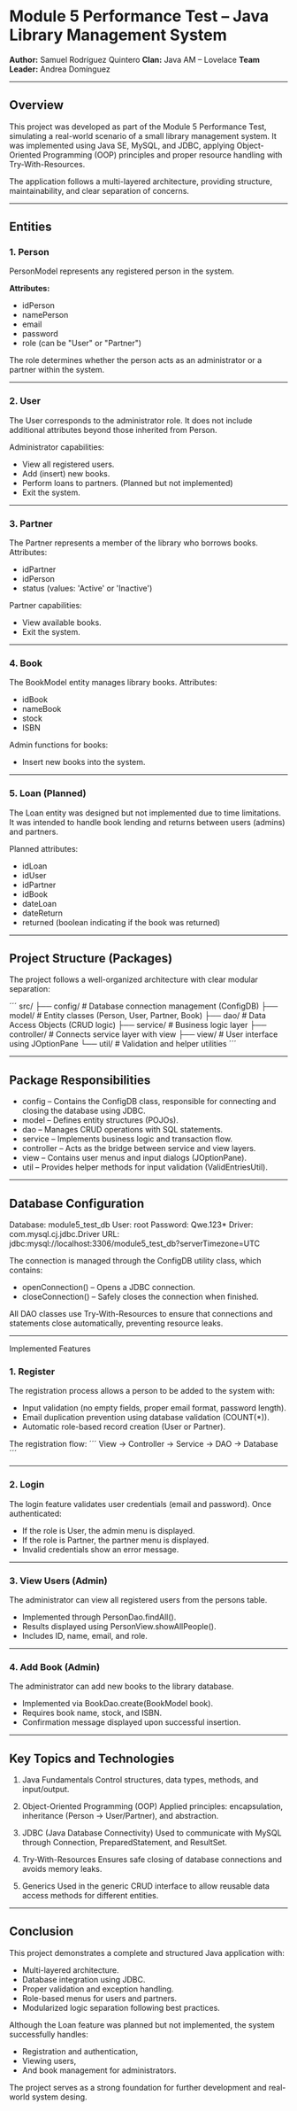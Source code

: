 # Module 5 Performance Test – Java Library Management System
**Author:** Samuel Rodríguez Quintero
**Clan:** Java AM – Lovelace
**Team Leader:** Andrea Domínguez

---

## Overview

This project was developed as part of the Module 5 Performance Test, simulating a real-world scenario of a small library management system.
It was implemented using Java SE, MySQL, and JDBC, applying Object-Oriented Programming (OOP) principles and proper resource handling with Try-With-Resources.

The application follows a multi-layered architecture, providing structure, maintainability, and clear separation of concerns.

---

## Entities
### 1. Person

PersonModel represents any registered person in the system.

**Attributes:**
- idPerson
- namePerson
- email
- password
- role (can be "User" or "Partner")

The role determines whether the person acts as an administrator or a partner within the system.

---

### 2. User

The User corresponds to the administrator role.
It does not include additional attributes beyond those inherited from Person.

Administrator capabilities:
- View all registered users.
- Add (insert) new books.
- Perform loans to partners. (Planned but not implemented)
- Exit the system.

---

### 3. Partner

The Partner represents a member of the library who borrows books.
Attributes:

- idPartner
- idPerson
- status (values: 'Active' or 'Inactive')

Partner capabilities:
- View available books.
- Exit the system.

---

### 4. Book

The BookModel entity manages library books.
Attributes:

- idBook
- nameBook
- stock
- ISBN

Admin functions for books:

- Insert new books into the system.

---

### 5. Loan (Planned)

The Loan entity was designed but not implemented due to time limitations.
It was intended to handle book lending and returns between users (admins) and partners.

Planned attributes:
- idLoan
- idUser
- idPartner
- idBook
- dateLoan
- dateReturn
- returned (boolean indicating if the book was returned)

---

## Project Structure (Packages)
The project follows a well-organized architecture with clear modular separation:

´´´
src/
 ├── config/       # Database connection management (ConfigDB)
 ├── model/        # Entity classes (Person, User, Partner, Book)
 ├── dao/          # Data Access Objects (CRUD logic)
 ├── service/      # Business logic layer
 ├── controller/   # Connects service layer with view
 ├── view/         # User interface using JOptionPane
 └── util/         # Validation and helper utilities
´´´

---

## Package Responsibilities

- config – Contains the ConfigDB class, responsible for connecting and closing the database using JDBC.
- model – Defines entity structures (POJOs).
- dao – Manages CRUD operations with SQL statements.
- service – Implements business logic and transaction flow.
- controller – Acts as the bridge between service and view layers.
- view – Contains user menus and input dialogs (JOptionPane).
- util – Provides helper methods for input validation (ValidEntriesUtil).

---

## Database Configuration

Database: module5_test_db
User: root
Password: Qwe.123*
Driver: com.mysql.cj.jdbc.Driver
URL: jdbc:mysql://localhost:3306/module5_test_db?serverTimezone=UTC

The connection is managed through the ConfigDB utility class, which contains:

- openConnection() – Opens a JDBC connection.
- closeConnection() – Safely closes the connection when finished.

All DAO classes use Try-With-Resources to ensure that connections and statements close automatically, preventing resource leaks.

---

Implemented Features
### 1. Register

The registration process allows a person to be added to the system with:

- Input validation (no empty fields, proper email format, password length).
- Email duplication prevention using database validation (COUNT(*)).
- Automatic role-based record creation (User or Partner).

The registration flow:
´´´
View → Controller → Service → DAO → Database
´´´

---

### 2. Login

The login feature validates user credentials (email and password).
Once authenticated:

- If the role is User, the admin menu is displayed.
- If the role is Partner, the partner menu is displayed.
- Invalid credentials show an error message.

---

### 3. View Users (Admin)

The administrator can view all registered users from the persons table.
- Implemented through PersonDao.findAll().
- Results displayed using PersonView.showAllPeople().
- Includes ID, name, email, and role.

---

### 4. Add Book (Admin)

The administrator can add new books to the library database.

- Implemented via BookDao.create(BookModel book).
- Requires book name, stock, and ISBN.
- Confirmation message displayed upon successful insertion.

---

## Key Topics and Technologies

1. Java Fundamentals
Control structures, data types, methods, and input/output.

2. Object-Oriented Programming (OOP)
Applied principles: encapsulation, inheritance (Person → User/Partner), and abstraction.

3. JDBC (Java Database Connectivity)
Used to communicate with MySQL through Connection, PreparedStatement, and ResultSet.

4. Try-With-Resources
Ensures safe closing of database connections and avoids memory leaks.

5. Generics
Used in the generic CRUD<T> interface to allow reusable data access methods for different entities.

---

## Conclusion

This project demonstrates a complete and structured Java application with:

- Multi-layered architecture.
- Database integration using JDBC.
- Proper validation and exception handling.
- Role-based menus for users and partners.
- Modularized logic separation following best practices.

Although the Loan feature was planned but not implemented, the system successfully handles:

- Registration and authentication,
- Viewing users,
- And book management for administrators.

The project serves as a strong foundation for further development and real-world system desing.

